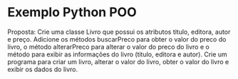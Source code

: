 # Exemplo Python POO
Proposta: Crie uma classe Livro que possui os atributos titulo,
editora, autor e preço. Adicione os métodos
buscarPreco para obter o valor do preco do livro, o
método alterarPreco para alterar o valor do preco do
livro e o método para exibir as informações do livro
(titulo, editora e autor). Crie um programa para criar
um livro, alterar o valor do livro, obter o valor do livro
e exibir os dados do livro.
